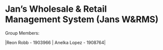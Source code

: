 # Jan’s Wholesale & Retail Management System (Jans W&RMS)
Group Members:

|Reon Robb - 1903966 |
 Anelka Lopez - 1908764|


